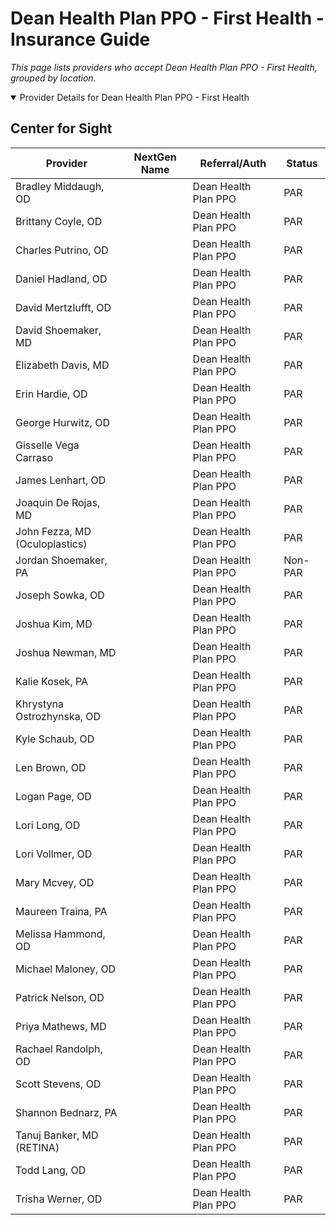 # Dean Health Plan PPO - First Health - Insurance Guide

*This page lists providers who accept Dean Health Plan PPO - First Health, grouped by location.*

<details open><summary>Provider Details for Dean Health Plan PPO - First Health</summary>

## Center for Sight

| Provider | NextGen Name | Referral/Auth | Status |
|----------|-------------|--------------|--------|
| Bradley Middaugh, OD |  | Dean Health Plan PPO | PAR |
| Brittany Coyle, OD |  | Dean Health Plan PPO | PAR |
| Charles Putrino, OD |  | Dean Health Plan PPO | PAR |
| Daniel Hadland, OD |  | Dean Health Plan PPO | PAR |
| David Mertzlufft, OD |  | Dean Health Plan PPO | PAR |
| David Shoemaker, MD |  | Dean Health Plan PPO | PAR |
| Elizabeth Davis, MD |  | Dean Health Plan PPO | PAR |
| Erin Hardie, OD |  | Dean Health Plan PPO | PAR |
| George Hurwitz, OD |  | Dean Health Plan PPO | PAR |
| Gisselle Vega Carraso |  | Dean Health Plan PPO | PAR |
| James Lenhart, OD |  | Dean Health Plan PPO | PAR |
| Joaquin De Rojas, MD |  | Dean Health Plan PPO | PAR |
| John Fezza, MD (Oculoplastics) |  | Dean Health Plan PPO | PAR |
| Jordan Shoemaker, PA |  | Dean Health Plan PPO | Non-PAR |
| Joseph Sowka, OD |  | Dean Health Plan PPO | PAR |
| Joshua Kim, MD |  | Dean Health Plan PPO | PAR |
| Joshua Newman, MD |  | Dean Health Plan PPO | PAR |
| Kalie Kosek, PA |  | Dean Health Plan PPO | PAR |
| Khrystyna Ostrozhynska, OD |  | Dean Health Plan PPO | PAR |
| Kyle Schaub, OD |  | Dean Health Plan PPO | PAR |
| Len Brown, OD |  | Dean Health Plan PPO | PAR |
| Logan Page, OD |  | Dean Health Plan PPO | PAR |
| Lori Long, OD |  | Dean Health Plan PPO | PAR |
| Lori Vollmer, OD |  | Dean Health Plan PPO | PAR |
| Mary Mcvey, OD |  | Dean Health Plan PPO | PAR |
| Maureen Traina, PA |  | Dean Health Plan PPO | PAR |
| Melissa Hammond, OD |  | Dean Health Plan PPO | PAR |
| Michael Maloney, OD |  | Dean Health Plan PPO | PAR |
| Patrick Nelson, OD |  | Dean Health Plan PPO | PAR |
| Priya Mathews, MD |  | Dean Health Plan PPO | PAR |
| Rachael Randolph, OD |  | Dean Health Plan PPO | PAR |
| Scott Stevens, OD |  | Dean Health Plan PPO | PAR |
| Shannon Bednarz, PA |  | Dean Health Plan PPO | PAR |
| Tanuj Banker, MD (RETINA) |  | Dean Health Plan PPO | PAR |
| Todd Lang, OD |  | Dean Health Plan PPO | PAR |
| Trisha Werner, OD |  | Dean Health Plan PPO | PAR |

</details>

